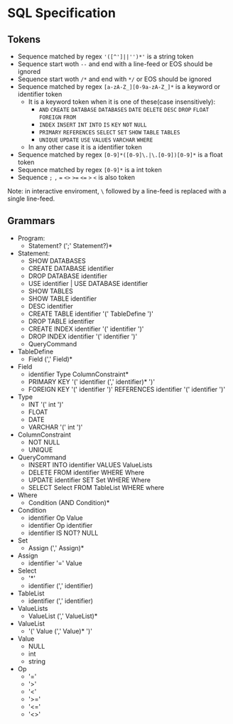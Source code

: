 # SQL Specification

## Tokens

- Sequence matched by regex `'([^']||'')*'` is a string token
- Sequence start woth `--` and end with a line-feed or EOS should be ignored
- Sequence start woth `/*` and end with `*/` or EOS should be ignored
- Sequence matched by regex `[a-zA-Z_][0-9a-zA-Z_]*` is a keyword or identifier token
	- It is a keyword token when it is one of these(case insensitively):
		- `AND` `CREATE` `DATABASE` `DATABASES` `DATE` `DELETE` `DESC` `DROP` `FLOAT` `FOREIGN` `FROM`
		- `INDEX` `INSERT` `INT` `INTO` `IS` `KEY` `NOT` `NULL`
		- `PRIMARY` `REFERENCES` `SELECT` `SET` `SHOW` `TABLE` `TABLES`
		- `UNIQUE` `UPDATE` `USE` `VALUES` `VARCHAR` `WHERE`
	- In any other case it is a identifier token
- Sequence matched by regex `[0-9]*([0-9]\.|\.[0-9])[0-9]*` is a float token
- Sequence matched by regex `[0-9]*` is a int token
- Sequence `;` `,` `=` `<>` `>=` `<=` `>` `<` is also token

Note: in interactive enviroment, `\` followed by a line-feed is replaced with a single line-feed.

## Grammars

- Program:
	- Statement? (';' Statement?)*
- Statement:
	- SHOW DATABASES
	- CREATE DATABASE identifier
	- DROP DATABASE identifier
	- USE identifier | USE DATABASE identifier
	- SHOW TABLES
	- SHOW TABLE identifier
	- DESC identifier
	- CREATE TABLE identifier '(' TableDefine ')'
	- DROP TABLE identifier
	- CREATE INDEX identifier '(' identifier ')'
	- DROP INDEX identifier '(' identifier ')'
	- QueryCommand
- TableDefine
	- Field (',' Field)*
- Field
	- identifier Type ColumnConstraint*
	- PRIMARY KEY '(' identifier (',' identifier)*  ')'
	- FOREIGN KEY '(' identifier ')' REFERENCES identifier '(' identifier ')'
- Type
	- INT '(' int ')'
	- FLOAT
	- DATE
	- VARCHAR '(' int ')'
- ColumnConstraint
	- NOT NULL
	- UNIQUE
- QueryCommand
	- INSERT INTO identifier VALUES ValueLists
	- DELETE FROM identifier WHERE Where
	- UPDATE identifier SET Set WHERE Where
	- SELECT Select FROM TableList WHERE where
- Where
	- Condition (AND Condition)*
- Condition
	- identifier Op Value
	- identifier Op identifier
	- identifier IS NOT? NULL
- Set
	- Assign (',' Assign)*
- Assign
	- identifier '=' Value
- Select
	- '*'
	- identifier (',' identifier)
- TableList
	- identifier (',' identifier)
- ValueLists
	- ValueList (',' ValueList)*
- ValueList
	- '(' Value (',' Value)* ')'
- Value
	- NULL
	- int
	- string
- Op
	- '='
	- '>'
	- '<'
	- '>='
	- '<='
	- '<>'